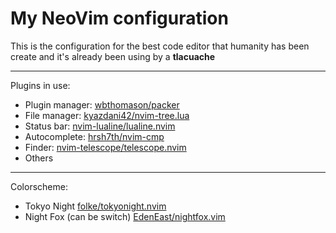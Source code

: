 # My NeoVim configuration

This is the configuration for the best code editor that
humanity has been create and it's already been using by a **tlacuache**

---

Plugins in use:
- Plugin manager: [wbthomason/packer](https://github.com/wbthomason/packer.nvim)
- File manager: [kyazdani42/nvim-tree.lua](https://github.com/kyazdani42/nvim-tree.lua)
- Status bar: [nvim-lualine/lualine.nvim](https://github.com/nvim-lualine/lualine.nvim)
- Autocomplete: [hrsh7th/nvim-cmp](https://github.com/hrsh7th/nvim-cmp)
- Finder: [nvim-telescope/telescope.nvim](https://github.com/nvim-telescope/telescope.nvim)
- Others 

---

Colorscheme:
- Tokyo Night [folke/tokyonight.nvim](https://github.com/folke/tokyonight.nvim)
- Night Fox (can be switch) [EdenEast/nightfox.vim](https://github.com/EdenEast/nightfox.nvim)

